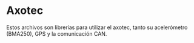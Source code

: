 # Axotec
Estos archivos son librerías para utilizar el axotec, tanto su acelerómetro (BMA250), GPS y la comunicación CAN.
